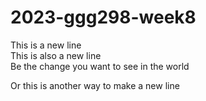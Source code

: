 # 2023-ggg298-week8
This is a new line  
This is also a new line  
Be the change you want to see in the world

Or this is another way to make a new line